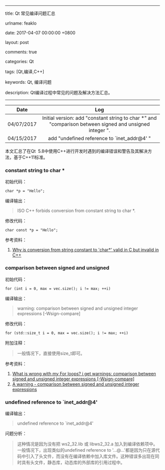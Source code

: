 
---

title: Qt 常见编译问题汇总

urlname: feaklo

date: 2017-04-07 00:00:00 +0800

layout: post

comments: true

categories: Qt

tags: [Qt,编译,C++]

keywords: Qt, 编译问题

description: Qt编译过程中常见的问题及解决方法汇总。

---


| Date | Log |
| :---: | :---: |
| 04/07/2017 | Initial version: add "constant string to char *" and "comparison between signed and unsigned integer ". |
| 04/15/2017 | add "undefined reference to `inet_addr@4' " |


本文汇总了在Qt  5.8中使用C++进行开发时遇到的编译错误和警告及其解决方法，基于C++11标准。


<a name="eca07263"></a>
### constant string to char *

初始代码：

```
char *p = "Hello";
```

编译输出：

> ISO C++ forbids conversion from constant string to char *.


修改代码：

```
char const *p = "Hello";
```

参考资料：

1. [Why is conversion from string constant to 'char*' valid in C but invalid in C++](http://stackoverflow.com/questions/20944784/why-is-conversion-from-string-constant-to-char-valid-in-c-but-invalid-in-c)


<a name="0fd228ba"></a>
### comparison between signed and unsigned

初始代码：

```
for (int i = 0, max = vec.size(); i != max; ++i)
```

编译输出：

> warning: comparison between signed and unsigned integer expressions [-Wsign-compare]


修改代码：

```
for (std::size_t i = 0, max = vec.size(); i != max; ++i)
```

附加注释：

> 一般情况下，直接使用size_t即可。


参考资料：

1. [What is wrong with my For loops? i get warnings: comparison between signed and unsigned integer expressions [-Wsign-compare]](http://stackoverflow.com/questions/7984955/what-is-wrong-with-my-for-loops-i-get-warnings-comparison-between-signed-and-u)
2. [A warning - comparison between signed and unsigned integer expressions](http://stackoverflow.com/questions/3660901/a-warning-comparison-between-signed-and-unsigned-integer-expressions)


<a name="d52d44a9"></a>
### undefined reference to `inet_addr@4'

编译输出：

> undefined reference to `inet_addr@4'


问题分析：

> 这种情况是因为没有把 ws2_32.lib 或 libws2_32.a 加入到编译依赖项中。<br />
一般情况下，出现类似的undefined reference to '...@...'都是因为只在源代码中引入了头文件，而没有在编译依赖中加入库文件。这种错误多出现在同时具有头文件，静态库，动态库的外部库的引用过程中。


